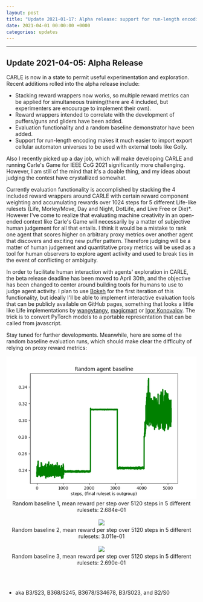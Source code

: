 ```yaml
---
layout: post
title: "Update 2021-01-17: Alpha release: support for run-length encoding, stacked reward wrappers, and more." 
date: 2021-04-01 00:00:00 +0000
categories: updates
---
```


------
## Update 2021-04-05: Alpha Release

CARLE is now in a state to permit useful experimentation and exploration. Recent additions rolled into the alpha release include:

* Stacking reward wrappers now works, so multiple reward metrics can be applied for simultaneous training(there are 4 included, but experimenters are encourage to implement their own).
* Reward wrappers intended to correlate with the development of puffers/guns and gliders have been added.
* Evaluation functionality and a random baseline demonstrator have been added. 
* Support for run-length encoding makes it much easier to import export cellular automaton universes to be used with external tools like Golly. 

Also I recently picked up a day job, which will make developing CARLE and running Carle's Game for IEEE CoG 2021 significantly more challenging. However, I am still of the mind that it's a doable thing, and my ideas about judging the contest have crystallized somewhat.

Currently evaluation functionality is accomplished by stacking the 4 included reward wrappers around CARLE with certain reward component weighting and accumulating rewards over 1024 steps for 5 different Life-like rulesets (Life, Morley/Move, Day and Night, DotLife, and Live Free or Die)\*. However I've come to realize that evaluating machine creativity in an open-ended context like Carle's Game will necessarily by a matter of subjective human judgement for all that entails. I think it would be a mistake to rank one agent that scores higher on arbitrary proxy metrics over another agent that discovers and exciting new puffer pattern. Therefore judging will be a matter of human judgement and quantitative proxy metrics will be used as a tool for human observers to explore agent activity and used to break ties in the event of conflicting or ambiguity. 

In order to facilitate human interaction with agents' exploration in CARLE, the beta release deadline has been moved to April 30th, and the objective has been changed to center around building tools for humans to use to judge agent activity. I plan to use [Bokeh](https://bokeh.org/) for the first iteration of this functionality, but ideally I'll be able to implement interactive evaluation tools that can be publicly available on GitHub pages, something that looks a little like Life implementations by [wangytangy](https://wangytangy.github.io/Conway-Game-of-Life/), [magicmart](https://magicmart.github.io/Game-of-Life/) or [Igor Konovalov](https://igorkonovalov.github.io/projects/2017/01/04/Game_of_life.html). The trick is to convert PyTorch models to a portable representation that can be called from javascript. 

Stay tuned for further developments. Meanwhile, here are some of the random baseline evaluation runs, which should make clear the difficulty of relying on proxy reward metrics:

<div align="center">
<img src="/assets/random_baseline_1.png">
<br>
Random baseline 1, mean reward per step over 5120 steps in 5 different rulesets: 2.684e-01
<br><br>
<img src="/carle/assets/random_baseline_2.png">
<br>
Random baseline 2, mean reward per step over 5120 steps in 5 different rulesets: 3.011e-01
<br><br>
<img src="/carle/assets/random_baseline_3.png">
<br>
Random baseline 3, mean reward per step over 5120 steps in 5 different rulesets: 2.690e-01  
</div>

<br><br>

* aka B3/S23, B368/S245, B3678/S34678, B3/S023, and B2/S0



